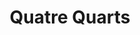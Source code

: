 ---
layout: recette
categories: [recettes]
hidden: true
lang: fr
title: Quatre Quarts
type: sucre
ingredients: 
  - nom: oeufs 
    qte: 3
  - nom: farine
    qte: poids des oeufs
  - nom: beurre
    qte: poids des oeufs
  - nom: sucre glace
    qte: poids des oeufs
  - nom: levure
    qte: 2.2
    unite: "% de la farine"
preconditions:
  - Le beurre et les oeufs doivent être à température ambiante
  - Préchauffer le four à 180°C
etapes:
  - label: Préparation
    details:
      - Blanchir le beurre mou avec le sucre
      - Ajouter les oeufs et battre énergiquement au fouet
      - Tamiser la farine et la levure sur la préparation
      - Mélanger doucement avec une spatule
      - Beurrer et fariner le moule puis y ajouter la préparation
materiel:
  - moule à cake
cuissonMinutes: 35
cuisson: 
  - Cuire 35 à 40 minutes à 180°C
  - Vérifier que le gâteau est cuit avec la pointe d'un couteau
variantes:
  - label: Coco-Choco - Ajouter 25 grammes de cacao en poudre non sucré. Remplacer 15% de la farine par de la farine de noix de coco.
    todo: false
---